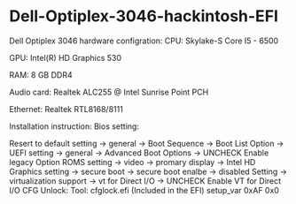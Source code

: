 # Dell-Optiplex-3046-hackintosh-EFI

Dell Optiplex 3046 hardware configration:
CPU: Skylake-S Core I5 - 6500

GPU: Intel(R) HD Graphics 530

RAM: 8 GB DDR4

Audio card: Realtek ALC255 @ Intel Sunrise Point PCH

Ethernet: Realtek RTL8168/8111


Installation instruction:
Bios setting:

 Resert to default
 setting -> general -> Boot Sequence -> Boot List Option -> UEFI
 setting -> general -> Advanced Boot Options -> UNCHECK Enable legacy Option ROMS
 setting -> video -> promary display -> Intel HD Graphics
 setting -> secure boot -> secure boot enalbe -> disabled
 Setting -> virtualization support -> vt for Direct I/O -> UNCHECK Enable VT for Direct I/O
CFG Unlock:
 Tool: cfglock.efi (Included in the EFI)
 setup_var 0xAF 0x0
